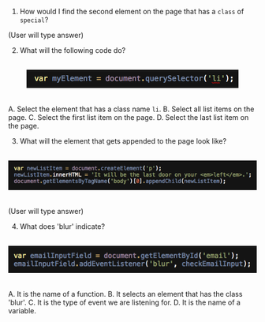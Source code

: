1. How would I find the second element on the page that has a `class` of `special`?

(User will type answer)





2. What will the following code do?

<br>
<center><img src="../assets/chapter5/quiz_2.png"></center>
<br>

A. Select the element that has a class name `li`.
B. Select all list items on the page.
C. Select the first list item on the page.
D. Select the last list item on the page.



3. What will the element that gets appended to the page look like?
<br>
<center><img src="../assets/chapter5/quiz_3.png"></center>
<br>

(User will type answer)



4. What does 'blur' indicate?

<br>
<center><img src="../assets/chapter5/quiz_4.png"></center>
<br>


A. It is the name of a function.
B. It selects an element that has the class 'blur'.
C. It is the type of event we are listening for.
D. It is the name of a variable.